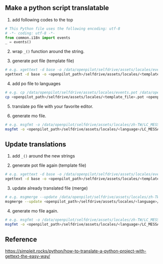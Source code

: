 Make a python script translatable
--
1. add following codes to the top
```python
# This Python file uses the following encoding: utf-8
# -*- coding: utf-8 -*-
from common.i18n import events
_ = events()
``` 
2. wrap ```_()``` function around the string.

3. generate pot file (template file)
```bash
# e.g. xgettext -d base -o /data/openpilot/selfdrive/assets/locales/events.pot /data/openpilot/selfdrive/controls/lib/events.py
xgettext -d base -o <openpilot_path>/selfdrive/assets/locales/<template_file>.pot <file_to_translate>.py
```

4. add po file to languages
```bash
# e.g. cp /data/openpilot/selfdrive/assets/locales/events.pot /data/openpilot/selfdrive/assets/locales/zh-TW/LC_MESSAGES/events.po
cp <openpilot_path>/selfdrive/assets/locales/<template_file>.pot <openpilot_path>/selfdrive/assets/locales/<language>/LC_MESSAGES/<template_file>.po
```

5. translate po file with your favorite editor.

6. generate mo file.
```bash
# e.g. msgfmt -o /data/openpilot/selfdrive/assets/locales/zh-TW/LC_MESSAGES/events.mo /data/openpilot/selfdrive/assets/locales/zh-TW/LC_MESSAGES/events
msgfmt -o <openpilot_path>/selfdrive/assets/locales/<language>/LC_MESSAGES/<template_file>.mo <openpilot_path>/selfdrive/assets/locales/<language>/LC_MESSAGES/<template_file>
```

Update translations
---
1. add ```_()``` around the new strings

2. generate pot file again (template file)
```bash
# e.g. xgettext -d base -o /data/openpilot/selfdrive/assets/locales/events.pot /data/openpilot/selfdrive/controls/lib/events.py
xgettext -d base -o <openpilot_path>/selfdrive/assets/locales/<template_file>.pot <file_to_translate>.py
```

3. update already translated file (merge)
```bash
# e.g. msgmerge --update /data/openpilot/selfdrive/assets/locales/zh-TW/LC_MESSAGES/events.po /data/openpilot/selfdrive/assets/locales/events.pot
msgmerge --update <openpilot_path>/selfdrive/assets/locales/<language>/LC_MESSAGES/<file_to_translate>.po <openpilot_path>/selfdrive/assets/locales/<template_file>.pot
```

4. generate mo file again.
```bash
# e.g. msgfmt -o /data/openpilot/selfdrive/assets/locales/zh-TW/LC_MESSAGES/events.mo /data/openpilot/selfdrive/assets/locales/zh-TW/LC_MESSAGES/events
msgfmt -o <openpilot_path>/selfdrive/assets/locales/<language>/LC_MESSAGES/<template_file>.mo <openpilot_path>/selfdrive/assets/locales/<language>/LC_MESSAGES/<template_file>
```

Reference
---
https://simpleit.rocks/python/how-to-translate-a-python-project-with-gettext-the-easy-way/